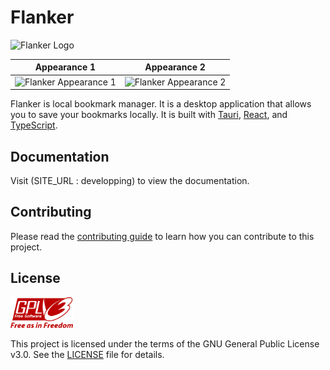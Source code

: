 # Flanker

<img src="https://github.com/Coordinate-Cat/Flanker/blob/develop/src/assets/Flanker_full_logo.svg" alt="Flanker Logo" width="200" />

|                                   Appearance 1                                   |                                   Appearance 2                                   |
| :------------------------------------------------------------------------------: | :------------------------------------------------------------------------------: |
| <img src="./src/assets/appearance1.png" alt="Flanker Appearance 1" width="400"/> | <img src="./src/assets/appearance2.png" alt="Flanker Appearance 2" width="400"/> |

Flanker is local bookmark manager. It is a desktop application that allows you to save your bookmarks locally. It is built with [Tauri](https://tauri.studio/), [React](https://reactjs.org/), and [TypeScript](https://www.typescriptlang.org/).

## Documentation

Visit (SITE_URL : developping) to view the documentation.

## Contributing

Please read the [contributing guide](./CONTRIBUTING.md) to learn how you can contribute to this project.

## License

<img src="./src/assets/GPLv3Logo.svg" alt="GPLv3 Logo" width="100"/>

This project is licensed under the terms of the GNU General Public License v3.0. See the [LICENSE](./LICENSE) file for details.
